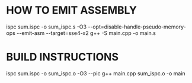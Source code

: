  # HOW TO EMIT ASSEMBLY
 ispc sum.ispc -o sum_ispc.s -O3 --opt=disable-handle-pseudo-memory-ops --emit-asm --target=sse4-x2
 g++ -S main.cpp -o main.s

 # BUILD INSTRUCTIONS
 ispc sum.ispc -o sum_ispc.o -O3 --pic
 g++ main.cpp sum_ispc.o -o main